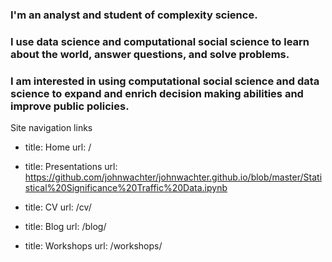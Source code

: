 ### I'm an analyst and student of complexity science. 
### I use data science and computational social science to learn about the world, answer questions, and solve problems.
### I am interested in using computational social science and data science to expand and enrich decision making abilities and improve public policies. 

Site navigation links
- title: Home
  url: /

- title: Presentations
  url: https://github.com/johnwachter/johnwachter.github.io/blob/master/Statistical%20Significance%20Traffic%20Data.ipynb

- title: CV
  url: /cv/

- title: Blog
  url: /blog/

- title: Workshops
  url: /workshops/
